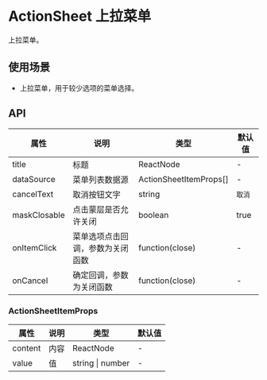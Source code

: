# ActionSheet 上拉菜单
上拉菜单。

## 使用场景
- 上拉菜单，用于较少选项的菜单选择。

## API
属性 | 说明 | 类型 | 默认值
---|---|---|---
title | 标题 | ReactNode | -
dataSource | 菜单列表数据源 | ActionSheetItemProps[] | -
cancelText | 取消按钮文字 | string | `取消`
maskClosable | 点击蒙层是否允许关闭 | boolean | true
onItemClick | 菜单选项点击回调，参数为关闭函数 | function(close) | -
onCancel | 确定回调，参数为关闭函数 | function(close) | -

### ActionSheetItemProps
属性 | 说明 | 类型 | 默认值
---|---|---|---
content | 内容 | ReactNode | -
value | 值 | string \| number | -
